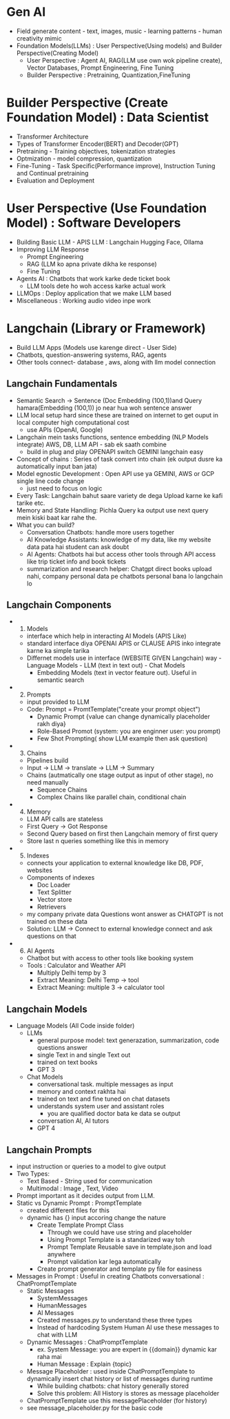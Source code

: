 # Gen AI
- Field generate content - text, images, music - learning patterns - human creativity mimic
- Foundation Models(LLMs) : User Perspective(Using models) and Builder Perspective(Creating Model)
    - User Perspective : Agent AI, RAG(LLM use own wok pipeline create), Vector Databases, Prompt Engineering, Fine Tuning
    - Builder Perspective : Pretraining, Quantization,FineTuning

# Builder Perspective (Create Foundation Model) : Data Scientist
- Transformer Architecture
- Types of Transformer Encoder(BERT) and Decoder(GPT)
- Pretraining - Training objectives, tokenization strategies
- Optmization - model compression, quantization
- Fine-Tuning - Task Specific(Performance improve), Instruction Tuning and Continual pretraining
- Evaluation and Deployment

# User Perspective (Use Foundation Model) : Software Developers
- Building Basic LLM - APIS LLM : Langchain Hugging Face, Ollama
- Improving LLM Response
    - Prompt Engineering
    - RAG (LLM ko apna private dikha ke response)
    - Fine Tuning
- Agents AI : Chatbots that work karke dede ticket book
    - LLM tools dete ho woh access karke actual work
- LLMOps : Deploy application that we make LLM based
- Miscellaneous : Working audio video inpe work

# Langchain (Library or Framework)
- Build LLM Apps (Models use karenge direct - User Side)
- Chatbots, question-answering systems, RAG, agents
- Other tools connect- database , aws, along with llm model connection

## Langchain Fundamentals
- Semantic Search -> Sentence (Doc Embedding (100,1))and Query hamara(Embedding (100,1)) jo near hua woh sentence answer 
- LLM local setup hard since these are trained on internet to get ouput in local computer high computational cost
    - use APIs (OpenAI, Google)
- Langchain mein tasks functions, sentence embedding (NLP Models integrate) AWS, DB, LLM API - sab ek saath combine
    - build in plug and play OPENAPI switch GEMINI langchain easy 
- Concept of chains : Series of task convert into chain (ek output dusre ka automatically input ban jata)
- Model egnostic Development : Open API use ya GEMINI, AWS or GCP single line code change
    - just need to focus on logic
- Every Task: Langchain bahut saare variety de dega Upload karne ke kafi tarike etc.
- Memory and State Handling: Pichla Query ka output use next query mein kiski baat kar rahe the.
- What you can build?
    - Conversation Chatbots: handle more users together 
    - AI Knowledge Assistants: knowledge of my data, like my website data pata hai student can ask doubt
    - AI Agents: Chatbots hai but access other tools through API access like trip ticket info and book tickets 
    - summarization and research helper: Chatgpt direct books upload nahi, company personal data pe chatbots personal bana lo langchain lo
## Langchain Components
- 1) Models
    - interface which help in interacting AI Models (APIS Like)
    - standard interface diya OPENAI APIS or CLAUSE APIS inko integrate karne ka simple tarika
    - Differnet models use in interface (WEBSITE GIVEN Langchain) way
        -Language Models
            - LLM (text in text out)
            - Chat Models
        - Embedding Models
        (text in vector feature out). Useful in semantic search
- 2) Prompts
    - input provided to LLM
    - Code: Prompt = PromtTemplate("create your prompt object")
        - Dynamic Prompt {value can change dynamically placeholder rakh diya}
        - Role-Based Promot (system: you are enginner user: you prompt)
        - Few Shot Prompting( show LLM example then ask question)
- 3) Chains
    - Pipelines build 
    - Input -> LLM -> translate -> LLM -> Summary
    - Chains (autmatically one stage output as input of other stage), no need manually 
        - Sequence Chains 
        - Complex Chains like parallel chain, conditional chain
- 4) Memory
    - LLM API calls are stateless
    - First Query -> Got Response
    - Second Query based on first then Langchain memory of first query
    - Store last n queries something like this in memory
- 5) Indexes
    - connects your application to external knowledge like DB, PDF, websites
    - Components of indexes
        - Doc Loader
        - Text Splitter
        - Vector store
        - Retrievers 
    - my company private data Questions wont answer as CHATGPT is not trained on these data
    - Solution: LLM -> Connect to external knowledge connect and ask questions on that
- 6) AI Agents
    - Chatbot but with access to other tools like booking system
    - Tools : Calculator and Weather API
        - Multiply Delhi temp by 3
        - Extract Meaning: Delhi Temp -> tool
        - Extract Meaning: multiple 3 -> calculator tool

## Langchain Models
- Language Models (All Code inside folder)
    - LLMs
        - general purpose model: text generazation, summarization, code questions answer
        - single Text in and single Text out
        - trained on text books 
        - GPT 3
    - Chat Models
        - conversational task. multiple messages as input
        - memory and context rakhta hai 
        - trained on text and fine tuned on chat datasets
        - understands system user and assistant roles
            - you are qualified doctor bata ke data se output
        - conversation AI, AI tutors
        - GPT 4

## Langchain Prompts
- input instruction or queries to a model to give output
- Two Types:
    - Text Based - String used for communication
    - Multimodal : Image , Text, Video
- Prompt important as it decides output from LLM.
- Static vs Dynamic Prompt : PromptTemplate
    - created different files for this
    - dynamic has {} input accoring change the nature
        - Create Template Prompt Class
            - Through we could have use string and placeholder 
            - Using Prompt Template is a standarized way toh 
            - Prompt Template Reusable save in template.json and load anywhere
            - Prompt validation kar lega automatically
        - Create prompt generator and template py file for easiness
- Messages in Prompt : Useful in creating Chatbots conversational : ChatPromptTemplate
    - Static Messages
        - SystemMessages
        - HumanMessages
        - AI Messages
        - Created messages.py to understand these three types
        - Instead of hardcoding System Human AI use these messages to chat with LLM 
    - Dynamic Messages : ChatPromptTemplate
        - ex. System Message: you are expert in {{domain}} dynamic kar raha mai
        - Human Message : Explain {topic}
    - Message Placeholder : used inside ChatPromptTemplate to dynamically insert chat history or list of messages during runtime
        - While building chatbots: chat history generally stored
        - Solve this problem: All History is stores as message placeholder
    - ChatPromptTemplate use this messagePlaceholder (for history)
    - see message_placeholder.py for the basic code